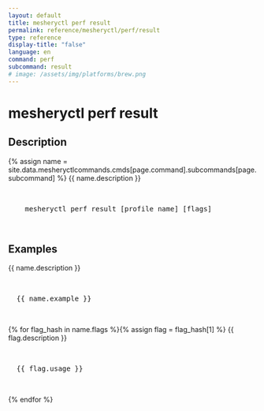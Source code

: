 ```yaml
---
layout: default
title: mesheryctl perf result
permalink: reference/mesheryctl/perf/result
type: reference
display-title: "false"
language: en
command: perf
subcommand: result
# image: /assets/img/platforms/brew.png
---
```


<!-- Copy this template to create individual doc pages for each mesheryctl commands -->

<!-- Name of the command -->
# mesheryctl perf result

## Description

{% assign name = site.data.mesheryctlcommands.cmds[page.command].subcommands[page.subcommand] %}
{{ name.description }}


<!-- Basic usage of the command -->
<pre class="codeblock-pre">
  <div class="codeblock">
    mesheryctl perf result [profile name] [flags]
  </div>
</pre>

## Examples

{{ name.description }}
<pre class="codeblock-pre">
  <div class="codeblock">
  {{ name.example }}
  </div>
</pre>

{% for flag_hash in name.flags %}{% assign flag = flag_hash[1] %}
{{ flag.description }}
<pre class="codeblock-pre">
  <div class="codeblock">
  {{ flag.usage }}
  </div>
</pre>
{% endfor %}
<br/>
